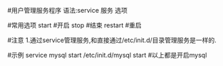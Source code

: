 #用户管理服务程序
语法:service 服务 选项

#常用选项
start			#开启
stop			#结束
restart			#重启

#注意
1.通过service管理服务,和直接通过/etc/init.d/目录管理服务是一样的.

#示例
service mysql start
/etc/init.d/mysql start		#以上都是开启mysql
